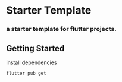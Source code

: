 # Starter Template

### a starter template for flutter projects.

## Getting Started
install dependencies
 ```
 flutter pub get
 ```
